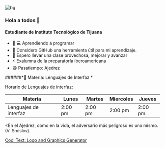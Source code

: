 

![bg][banner]
### Hola a todos 👋
#### Estudiante de Instituto Tecnológico de Tijuana 


- :woman: 💻 Aprendiendo a programar 
- 🤔 Considero GitHub una herramienta útil para mi aprendizaje.
- 💬 Espero llevar una clase provechosa, mejorar y avanzar
- ⚡ Exalumna de la preparatoría iberoamericana
- 😄 Pasatiempo: Ajedrez


 ######*🏫 Materia: Lenguajes de Interfaz *

Horario de Lenguajes de interfaz:

| Materia               	| Lunes   	| Martes  	| Miercoles 	| Jueves  	|
|-----------------------	|---------	|---------	|-----------	|---------	|
| Lenguajes de interfaz 	| 2:00 pm 	| 2:00 pm 	| 2:00 pm   	| 2:00 pm 	|


<En el Ajedrez, como en la vida, el adversario más peligroso es uno mismo. (V. Smislov). 

[banner]: https://images.cooltext.com/5466668.png







<a href="https://cooltext.com" target="_top">Cool Text: Logo and Graphics Generator</a>
